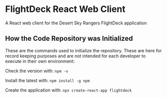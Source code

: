 # FlightDeck React Web Client
A React web client for the Desert Sky Rangers FlightDeck application

## How the Code Repository was Initialized

These are the commands used to initialize the repository. These are here for
record keeping purposes and are not intended for each developer to execute in 
their own environment:

Check the version with: ```npm -v```

Install the latest with: ```npm install -g npm```

Create the application with: ```npx create-react-app flightdeck```
